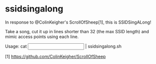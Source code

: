 ssidsingalong
=============

In response to @ColinKeigher's ScrollOfSheep[1], this is SSIDSingALong!

Take a song, cut it up in lines shorter than 32 (the max SSID length) and mimic access points using each line.

Usage: cat <input> | ssidsingalong.sh

[1] https://github.com/ColinKeigher/ScrollOfSheep
